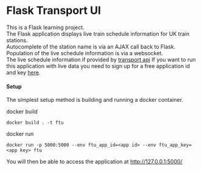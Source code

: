 # Flask Transport UI

This is a Flask learning project.   
The Flask application displays live train schedule information for UK train stations.  
Autocomplete of the station name is via an AJAX call back to Flask.  
Population of the live schedule information is via a websocket.    
The live schedule information if provided by [transport api](https://www.transportapi.com/)
If you want to run this application with live data you need to sign up for a free application id and key [here](https://www.transportapi.com/plans/). 

#### Setup

The simplest setup method is building and running a docker container.  

docker build
```console
docker build . -t ftu
```

docker run
```console
docker run -p 5000:5000 --env ftu_app_id=<app id> --env ftu_app_key=<app key> ftu  
```

You will then be able to access the application at http://127.0.0.1:5000/

